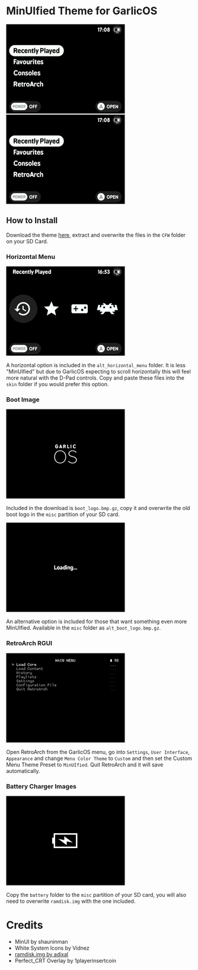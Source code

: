 # MinUIfied Theme for GarlicOS

<img src="screenshot01.gif" width=320 /> <img src="screenshot02.gif" width=320 />

## How to Install
Download the theme [here](https://github.com/JCR64/GarlicOS-MinUIfied/archive/refs/heads/main.zip), extract and overwrite the files in the `CFW` folder on your SD Card. 

### Horizontal Menu

<img src="screenshot06.gif" width=320 />

A horizontal option is included in the `alt_horizontal_menu` folder. It is less "MinUIfied" but due to GarlicOS expecting to scroll horizontally this will feel more natural with the D-Pad controls. Copy and paste these files into the `skin` folder if you would prefer this option.

### Boot Image

<img src="screenshot03.png" width=320 />

Included in the download is `boot_logo.bmp.gz`, copy it and overwrite the old boot logo in the `misc` partition of your SD card.

<img src="screenshot05.png" width=320 />

An alternative option is included for those that want something even more MinUIfied. Available in the `misc` folder as `alt_boot_logo.bmp.gz`.

### RetroArch RGUI

<img src="screenshot04.gif" width=320 />

Open RetroArch from the GarlicOS menu, go into `Settings`, `User Interface`, `Appearance` and change `Menu Color Theme` to `Custom` and then set the Custom Menu Theme Preset to `MinUIfied`. Quit RetroArch and it will save automatically.

### Battery Charger Images

<img src="/misc/battery/battery_0.png" width=320 />

Copy the `battery` folder to the `misc` partition of your SD card, you will also need to overwrite `ramdisk.img` with the one included.

# Credits

- MinUI by shauninman
- White System Icons by Vidnez
- [ramdisk.img by adixal](https://codeberg.org/adixal/RG35XX/src/branch/main/mods/charger_images)
- Perfect_CRT Overlay by 1playerinsertcoin
